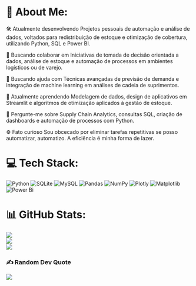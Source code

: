 # 💫 About Me:
🛠  Atualmente desenvolvendo
Projetos pessoais de automação e análise de dados, voltados para redistribuição de estoque e otimização de cobertura, utilizando Python, SQL e Power BI.

🤝 Buscando colaborar em
Iniciativas de tomada de decisão orientada a dados, análise de estoque e automação de processos em ambientes logísticos ou de varejo.

🧠 Buscando ajuda com
Técnicas avançadas de previsão de demanda e integração de machine learning em análises de cadeia de suprimentos.

🌱 Atualmente aprendendo
Modelagem de dados, design de aplicativos em Streamlit e algoritmos de otimização aplicados à gestão de estoque.

💬 Pergunte-me sobre
Supply Chain Analytics, consultas SQL, criação de dashboards e automação de processos com Python.

⚙️ Fato curioso
Sou obcecado por eliminar tarefas repetitivas se posso automatizar, automatizo. A eficiência é minha forma de lazer.


# 💻 Tech Stack:
![Python](https://img.shields.io/badge/python-3670A0?style=for-the-badge&logo=python&logoColor=ffdd54) ![SQLite](https://img.shields.io/badge/sqlite-%2307405e.svg?style=for-the-badge&logo=sqlite&logoColor=white) ![MySQL](https://img.shields.io/badge/mysql-4479A1.svg?style=for-the-badge&logo=mysql&logoColor=white) ![Pandas](https://img.shields.io/badge/pandas-%23150458.svg?style=for-the-badge&logo=pandas&logoColor=white) ![NumPy](https://img.shields.io/badge/numpy-%23013243.svg?style=for-the-badge&logo=numpy&logoColor=white) ![Plotly](https://img.shields.io/badge/Plotly-%233F4F75.svg?style=for-the-badge&logo=plotly&logoColor=white) ![Matplotlib](https://img.shields.io/badge/Matplotlib-%23ffffff.svg?style=for-the-badge&logo=Matplotlib&logoColor=black) ![Power Bi](https://img.shields.io/badge/power_bi-F2C811?style=for-the-badge&logo=powerbi&logoColor=black)
# 📊 GitHub Stats:
![](https://github-readme-stats.vercel.app/api?username=wagnerflow&theme=dracula&hide_border=false&include_all_commits=false&count_private=false)<br/>
![](https://nirzak-streak-stats.vercel.app/?user=wagnerflow&theme=dracula&hide_border=false)<br/>
![](https://github-readme-stats.vercel.app/api/top-langs/?username=wagnerflow&theme=dracula&hide_border=false&include_all_commits=false&count_private=false&layout=compact)

### ✍️ Random Dev Quote
![](https://quotes-github-readme.vercel.app/api?type=horizontal&theme=radical)

